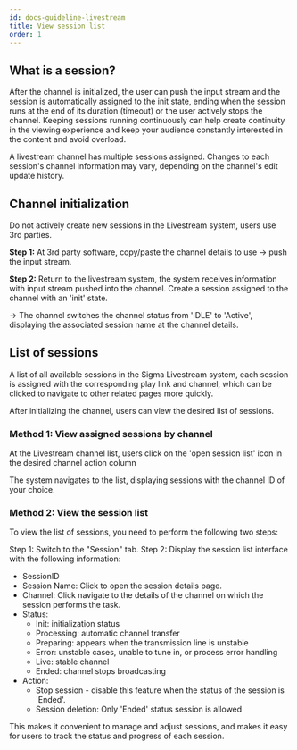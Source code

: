 ```yaml
---
id: docs-guideline-livestream
title: View session list
order: 1
---
```


## What is a session?

After the channel is initialized, the user can push the input stream and the session is automatically assigned to the init state, ending when the session runs at the end of its duration (timeout) or the user actively stops the channel. Keeping sessions running continuously can help create continuity in the viewing experience and keep your audience constantly interested in the content and avoid overload.

A livestream channel has multiple sessions assigned. Changes to each session's channel information may vary, depending on the channel's edit update history.

## Channel initialization

Do not actively create new sessions in the Livestream system, users use 3rd parties.

**Step 1:** At 3rd party software, copy/paste the channel details to use → push the input stream.

**Step 2:** Return to the livestream system, the system receives information with input stream pushed into the channel. Create a session assigned to the channel with an 'init' state.

→ The channel switches the channel status from 'IDLE' to 'Active', displaying the associated session name at the channel details.

## List of sessions

A list of all available sessions in the Sigma Livestream system, each session is assigned with the corresponding play link and channel, which can be clicked to navigate to other related pages more quickly.

After initializing the channel, users can view the desired list of sessions.

### Method 1: View assigned sessions by channel

At the Livestream channel list, users click on the 'open session list' icon in the desired channel action column

The system navigates to the list, displaying sessions with the channel ID of your choice.

### Method 2: View the session list

To view the list of sessions, you need to perform the following two steps:

Step 1: Switch to the "Session" tab.
Step 2: Display the session list interface with the following information:

- SessionID
- Session Name: Click to open the session details page.
- Channel: Click navigate to the details of the channel on which the session performs the task.
- Status:
  - Init: initialization status
  - Processing: automatic channel transfer
  - Preparing: appears when the transmission line is unstable
  - Error: unstable cases, unable to tune in, or process error handling
  - Live: stable channel
  - Ended: channel stops broadcasting
- Action:
  - Stop session - disable this feature when the status of the session is 'Ended'.
  - Session deletion: Only 'Ended' status session is allowed

This makes it convenient to manage and adjust sessions, and makes it easy for users to track the status and progress of each session.
